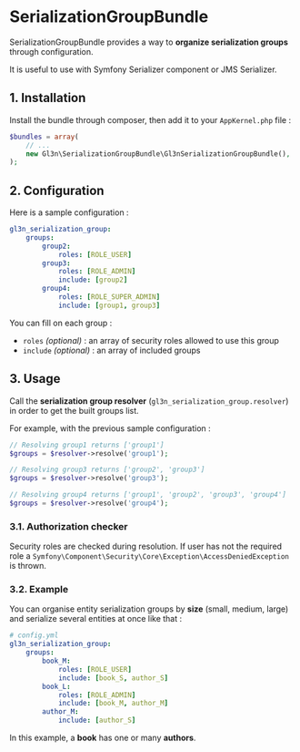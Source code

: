 # SerializationGroupBundle

SerializationGroupBundle provides a way to **organize serialization groups** through configuration.

It is useful to use with Symfony Serializer component or JMS Serializer.

## 1. Installation

Install the bundle through composer, then add it to your ``AppKernel.php`` file :

```php
$bundles = array(
    // ...
    new Gl3n\SerializationGroupBundle\Gl3nSerializationGroupBundle(),
);
```

## 2. Configuration

Here is a sample configuration :

```yml
gl3n_serialization_group:
    groups:
        group2:
            roles: [ROLE_USER]
        group3:
            roles: [ROLE_ADMIN]
            include: [group2]
        group4:
            roles: [ROLE_SUPER_ADMIN]
            include: [group1, group3]
```

You can fill on each group :

- ``roles`` *(optional)* : an array of security roles allowed to use this group
- ``include`` *(optional)* : an array of included groups

## 3. Usage

Call the **serialization group resolver** (``gl3n_serialization_group.resolver``) in order to get the built groups list.

For example, with the previous sample configuration :

```php
// Resolving group1 returns ['group1']
$groups = $resolver->resolve('group1');

// Resolving group3 returns ['group2', 'group3']
$groups = $resolver->resolve('group3');

// Resolving group4 returns ['group1', 'group2', 'group3', 'group4']
$groups = $resolver->resolve('group4');
```

### 3.1. Authorization checker

Security roles are checked during resolution. If user has not the required role a ``Symfony\Component\Security\Core\Exception\AccessDeniedException`` is thrown.

### 3.2. Example

You can organise entity serialization groups by **size** (small, medium, large) and serialize several entities at once like that :

```yml
# config.yml
gl3n_serialization_group:
    groups:
        book_M:
            roles: [ROLE_USER]
            include: [book_S, author_S]
        book_L:
            roles: [ROLE_ADMIN]
            include: [book_M, author_M]
        author_M:
            include: [author_S]
```

In this example, a **book** has one or many **authors**.
